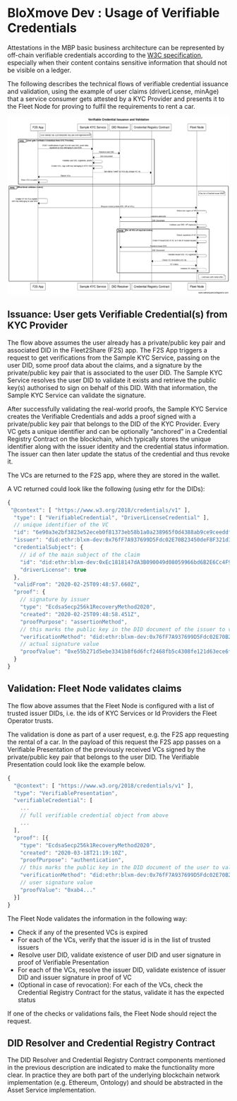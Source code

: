 
# BloXmove Dev : Usage of Verifiable Credentials
Attestations in the MBP basic business architecture can be represented by off-chain verifiable credentials according to the [W3C specification](https://www.w3.org/TR/vc-data-model/), especially when their content contains sensitive information that should not be visible on a ledger.

The following describes the technical flows of verifiable credential issuance and validation, using the example of user claims (driverLicense, minAge) that a service consumer gets attested by a KYC Provider and presents it to the Fleet Node for proving to fulfil the requirements to rent a car.
 
![This is an image](attachments/2113502825/2141486701%20(1).png?raw=true)

## Issuance: User gets Verifiable Credential(s) from KYC Provider
The flow above assumes the user already has a private/public key pair and associated DID in the Fleet2Share (F2S) app. The F2S App triggers a request to get verifications from the Sample KYC Service, passing on the user DID, some proof data about the claims, and a signature by the private/public key pair that is associated to the user DID. The Sample KYC Service resolves the user DID to validate it exists and retrieve the public key(s) authorised to sign on behalf of this DID. With that information, the Sample KYC Service can validate the signature.

After successfully validating the real-world proofs, the Sample KYC Service creates the Verifiable Credentials and adds a proof signed with a private/public key pair that belongs to the DID of the KYC Provider. Every VC gets a unique identifier and can be optionally “anchored” in a Credential Registry Contract on the blockchain, which typically stores the unique identifier along with the issuer identity and the credential status information. The issuer can then later update the status of the credential and thus revoke it.

The VCs are returned to the F2S app, where they are stored in the wallet.

A VC returned could look like the following (using ethr for the DIDs):

```javascript
{
 "@context": [ "https://www.w3.org/2018/credentials/v1" ],
  "type": [ "VerifiableCredential", "DriverLicenseCredential" ],
  // unique identifier of the VC
  "id": "6e90a3e2bf3823e52eceb0f81373eb58b1a0a238965f0d4388ab9ce9ceeddfd3",  
  "issuer": "did:ethr:blxm-dev:0x76fF7A937699D5Fdc02E70B23450deF8F321d3fB",
  "credentialSubject": {
    // id of the main subject of the claim
    "id": "did:ethr:blxm-dev:0xEc1818147dA3B090049d08059966bd6B2E6Cc4F9",
    "driverLicense": true
  },
  "validFrom": "2020-02-25T09:48:57.660Z",
  "proof": { 
    // signature by issuer
    "type": "EcdsaSecp256k1RecoveryMethod2020",
    "created": "2020-02-25T09:48:58.451Z",
    "proofPurpose": "assertionMethod",
    // this marks the public key in the DID document of the issuer to validate the issuer's signature
    "verificationMethod": "did:ethr:blxm-dev:0x76fF7A937699D5Fdc02E70B23450deF8F321d3fB#controller",
    // actual signature value
    "proofValue": "0xe55b271d5ebe3341b8f6d6fcf2468fb5c4308fe121d63ece6f65db93d8ef355e058cd317d81c2f0fb501f41727672ff1d5daa6c90b5f79f79ac28eb3e326cbae1c" 
  } 
}
```

## Validation: Fleet Node validates claims
The flow above assumes that the Fleet Node is configured with a list of trusted issuer DIDs, i.e. the ids of KYC Services or Id Providers the Fleet Operator trusts.

The validation is done as part of a user request, e.g. the F2S app requesting the rental of a car. In the payload of this request the F2S app passes on a Verifiable Presentation of the previously received VCs signed by the private/public key pair that belongs to the user DID. The Verifiable Presentation could look like the example below.
```javascript
{
  "@context": [ "https://www.w3.org/2018/credentials/v1" ],
  "type": "VerifiablePresentation",
  "verifiableCredential": [
    ...
    // full verifiable credential object from above
    ...
  ],
  "proof": [{
    "type": "EcdsaSecp256k1RecoveryMethod2020",
    "created": "2020-03-18T21:19:10Z",
    "proofPurpose": "authentication",
    // this marks the public key in the DID document of the user to validate the user's signature
    "verificationMethod": "did:ethr:blxm-dev:0x76fF7A937699D5Fdc02E70B23450deF8F321d3fB#controller",
    // user signature value
    "proofValue": "0xab4..."
  }]
}
```

The Fleet Node validates the information in the following way:
- Check if any of the presented VCs is expired
- For each of the VCs, verify that the issuer id is in the list of trusted issuers
- Resolve user DID, validate existence of user DID and user signature in proof of Verifiable Presentation
- For each of the VCs, resolve the issuer DID, validate existence of issuer DID and issuer signature in proof of VC
- (Optional in case of revocation): For each of the VCs, check the Credential Registry Contract for the status, validate it has the expected status

If one of the checks or validations fails, the Fleet Node should reject the request.

## DID Resolver and Credential Registry Contract
The DID Resolver and Credential Registry Contract components mentioned in the previous description are indicated to make the functionality more clear. In practice they are both part of the underlying blockchain network implementation (e.g. Ethereum, Ontology) and should be abstracted in the Asset Service implementation.
